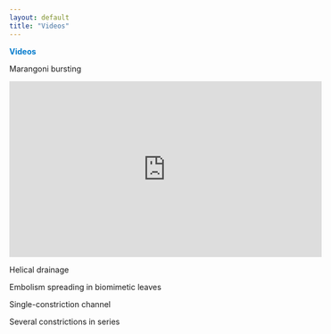 ```yaml
---
layout: default
title: "Videos"
---
```

<strong style="color: #007acc;">Videos</strong>

Marangoni bursting

<div style="text-align: center;">
    <iframe width="560" height="315" src="https://youtu.be/DgA5ZKRR0vM?si=h1frYZugOoTbk7FQ" 
        title="YouTube video player" frameborder="0" allow="accelerometer; autoplay; 
        clipboard-write; encrypted-media; gyroscope; picture-in-picture" allowfullscreen>
    </iframe>
</div>

Helical drainage



Embolism spreading in biomimetic leaves

Single-constriction channel

Several constrictions in series

